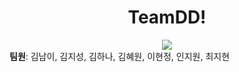 <div align="center">
<h1>TeamDD!</h1> 
<img src="https://user-images.githubusercontent.com/109563978/202606766-4fd8bf46-c356-4149-85b0-f4f4599edd41.gif">

</div>
<b>팀원</b>: 김남이, 김지성, 김하나, 김혜원, 이현정, 인지원, 최지현
